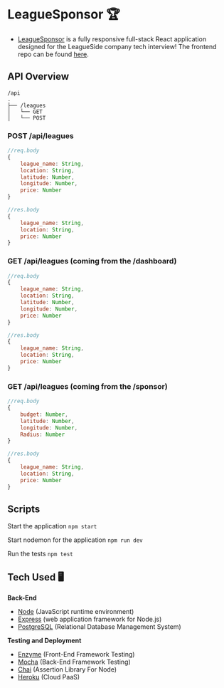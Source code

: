 # LeagueSponsor 🏆

-  [LeagueSponsor](https://leaguesponsor.oliviadavis593.vercel.app/) is a fully responsive full-stack React application designed for the LeagueSide company tech interview! The frontend repo can be found [here](https://github.com/oliviadavis593/LeagueSponsor).

## API Overview 

```
/api
.
├── /leagues
│   └── GET
│   └── POST   
```

### POST /api/leagues
```javascript
//req.body
{
    league_name: String, 
    location: String, 
    latitude: Number, 
    longitude: Number, 
    price: Number
}

//res.body
{
    league_name: String, 
    location: String, 
    price: Number
}
```

### GET /api/leagues (coming from the /dashboard)
```javascript
//req.body
{
    league_name: String, 
    location: String, 
    latitude: Number, 
    longitude: Number, 
    price: Number
}

//res.body
{
    league_name: String, 
    location: String, 
    price: Number
}
```

### GET /api/leagues (coming from the /sponsor)
```javascript
//req.body
{
    budget: Number, 
    latitude: Number, 
    longitude: Number, 
    Radius: Number
}

//res.body
{
    league_name: String, 
    location: String, 
    price: Number
}
```

## Scripts

Start the application `npm start`

Start nodemon for the application `npm run dev`

Run the tests `npm test`

## Tech Used 🖥
**Back-End**
- [Node](https://nodejs.org/en/) (JavaScript runtime environment)
- [Express](https://expressjs.com/) (web application framework for Node.js)
- [PostgreSQL](https://www.postgresql.org/) (Relational Database Management System)

**Testing and Deployment**
- [Enzyme](https://github.com/enzymejs/enzyme) (Front-End Framework Testing)
- [Mocha](https://mochajs.org/) (Back-End Framework Testing)
- [Chai](https://www.chaijs.com/) (Assertion Library For Node)
- [Heroku](https://www.heroku.com/platform) (Cloud PaaS)
